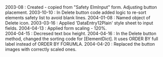 2003-08 : Created - copied from "Safety ElmInput" form. Adjusting button placement.2003-10-10 : In Delete button code added logic to re-sort elements safety list to avoid blank lines.2004-01-08 : Named object of Delete icon.2003-03-16 : Applied 'DataEntry12Plain' style sheet to input fields.2004-04-13 : Applied form scaling - 120%.  2004-04-15 : Decresed text box height.2004-04-16 : In the Delete button method, changed the sorting code for [ElementDict].  It uses ORDER BY full label instead of ORDER BY FORUMLA.2004-04-20 : Replaced the button images with correctly scaled ones.